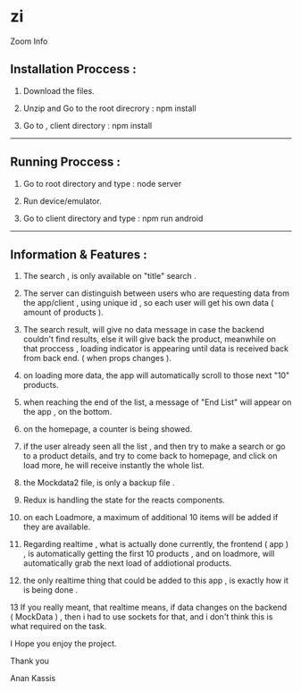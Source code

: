 # zi
Zoom Info

Installation Proccess :
-----------------------

1. Download the files.

2. Unzip and Go to the root direcrory : npm install

3. Go to , client directory : npm install

------------------------------------------------------------------------------------------------------------------------------------------

Running Proccess :
-------------------

1. Go to root directory and type : node server

2. Run device/emulator.

2. Go to client directory and type : npm run android

------------------------------------------------------------------------------------------------------------------------------------------

Information & Features :
------------------------

1. The search , is only available on "title" search .

2. The server can distinguish between users who are requesting data from the app/client , using unique id , so each user will get his own data ( amount of products ).

3. The search result, will give no data message in case the backend couldn't find results, else it will give back the product, meanwhile on that proccess , loading indicator is appearing until data is received back from back end. ( when props changes ).

4. on loading more data, the app will automatically scroll to those next "10" products.

5. when reaching the end of the list, a message of "End List" will appear on the app , on the bottom.

6. on the homepage, a counter is being showed.

7. if the user already seen all the list , and then try to make a search or go to a product details, and try to come back to homepage, and click on load more,
he will receive instantly the whole list.

8. the Mockdata2 file, is only a backup file .

9. Redux is handling the state for the reacts components.

10. on each Loadmore, a maximum of additional 10 items will be added if they are available.

11. Regarding realtime , what is actually done currently, the frontend ( app ) , is automatically getting the first 10 products , and on loadmore, will automatically grab the next load of addiotional products.

12. the only realtime thing that could be added to this app , is exactly how it is being done .

13 If you really meant, that realtime means, if data changes on the backend ( MockData ) , then
i had to use sockets for that, and i don't think this is what required on the task.

I Hope you enjoy the project.

Thank you

Anan Kassis
